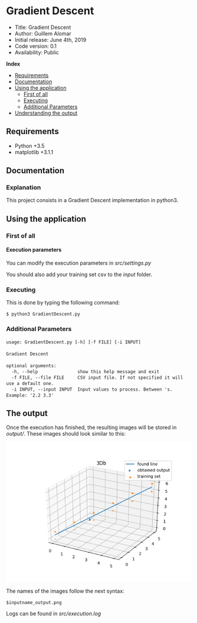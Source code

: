 # Gradient Descent

*    Title: Gradient Descent    
*    Author: Guillem Alomar
*    Initial release: June 4th, 2019                     
*    Code version: 0.1                         
*    Availability: Public     

**Index**
* [Requirements](#requirements)
* [Documentation](#documentation)
* [Using the application](#using-the-application)
    * [First of all](#first-of-all)
    * [Executing](#executing)
    * [Additional Parameters](#additional-parameters)
* [Understanding the output](#the-output)

## Requirements

- Python +3.5
- matplotlib +3.1.1

## Documentation

### Explanation

This project consists in a Gradient Descent implementation in python3.

## Using the application

### First of all

#### Execution parameters

You can modify the execution parameters in _src/settings.py_

You should also add your training set csv to the _input_ folder.

### Executing

This is done by typing the following command:
```
$ python3 GradientDescent.py
```

### Additional Parameters

```
usage: GradientDescent.py [-h] [-f FILE] [-i INPUT]

Gradient Descent

optional arguments:
  -h, --help               show this help message and exit
  -f FILE, --file FILE     CSV input file. If not specified it will use a default one.
  -i INPUT, --input INPUT  Input values to process. Between 's. Example: '2.2 3.3'
 ```
 
 ## The output
 
Once the execution has finished, the resulting images will be stored in _output/_. These images should look similar to this:
 
![alt text][logo2]

[logo2]: output/example_3Db_output.png "Application Architecture"

The names of the images follow the next syntax:

```
$inputname_output.png
```

Logs can be found in _src/execution.log_ 
